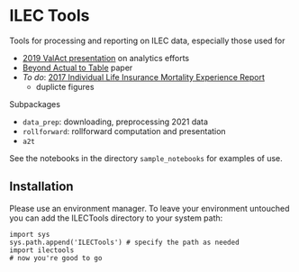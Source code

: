 # ILEC Tools

Tools for processing and reporting on ILEC data, especially those used for 
* [2019 ValAct presentation](https://bdholland.com/pres/201908_ValAct/2019_ValAct_76_Holland_02.pptx) on analytics efforts
* [Beyond Actual to Table](https://www.soa.org/resources/research-reports/2018/beyond-actual-table/) paper 
* *To do*: [2017 Individual Life Insurance Mortality Experience Report ](https://www.soa.org/research/topics/indiv-val-exp-study-list/)
    * duplicte figures


Subpackages
* ```data_prep```: downloading, preprocessing 2021 data
* ```rollforward```: rollforward computation and presentation
* ```a2t```

See the notebooks in the directory ```sample_notebooks``` for examples of use.

## Installation

Please use an environment manager.  To leave your environment untouched you can add the ILECTools 
directory to your system path:
```
import sys
sys.path.append('ILECTools') # specify the path as needed
import ilectools
# now you're good to go
```

